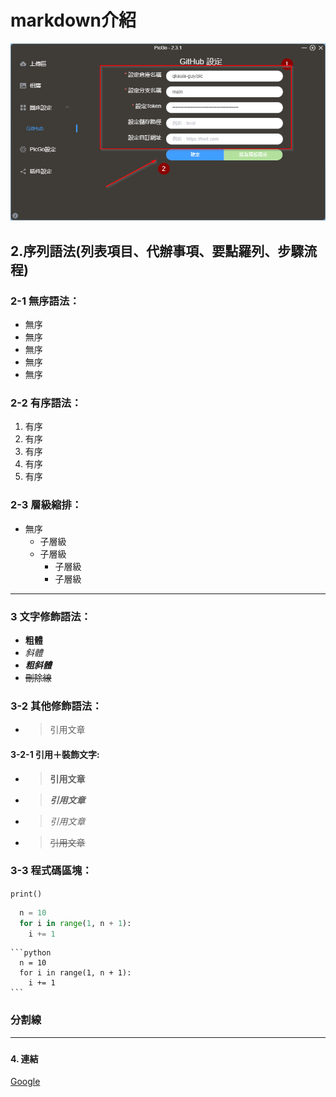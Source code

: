 # markdown介紹

![20250515152957](https://raw.githubusercontent.com/qkauia-guy/pic/main/20250515152957.png)

## 2.序列語法(列表項目、代辦事項、要點羅列、步驟流程)

### 2-1 無序語法：
- 無序
- 無序
- 無序
- 無序
- 無序

### 2-2 有序語法：
1. 有序
2. 有序
3. 有序
4. 有序
5. 有序


### 2-3 層級縮排：
- 無序
  - 子層級
  - 子層級
    - 子層級
    - 子層級

---

### 3 文字修飾語法：

- **粗體**
- *斜體*
- ***粗斜體***
- ~~刪除線~~

### 3-2 其他修飾語法：

- > 引用文章

#### 3-2-1 引用＋裝飾文字:

- > **引用文章**
- > ***引用文章***
- > *引用文章*
- > ~~引用文章~~

### 3-3 程式碼區塊：

```print()```

```python
  n = 10
  for i in range(1, n + 1):
    i += 1
```

````
```python
  n = 10
  for i in range(1, n + 1):
    i += 1
```
````

### 分割線

---

### 

#### 4. 連結

[Google](http://www.google.com)
